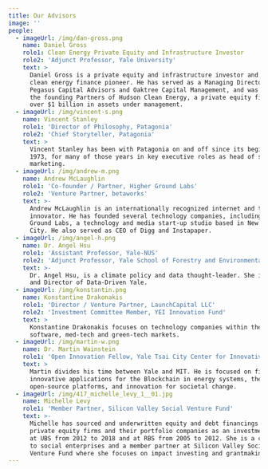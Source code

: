 ```yaml
---
title: Our Advisors
image: ''
people:
  - imageUrl: /img/dan-gross.png
    name: Daniel Gross
    role1: Clean Energy Private Equity and Infrastructure Investor
    role2: 'Adjunct Professor, Yale University'
    text: >
      Daniel Gross is a private equity and infrastructure investor and is a
      clean energy finance pioneer. He has served as a Managing Director at both
      Pegasus Capital Advisors and Oaktree Capital Management, and was one of
      the founding Partners of Hudson Clean Energy, a private equity firm with
      over $1 billion in assets under management.
  - imageUrl: /img/vincent-s.png
    name: Vincent Stanley
    role1: 'Director of Philosophy, Patagonia'
    role2: 'Chief Storyteller, Patagonia'
    text: >
      Vincent Stanley has been with Patagonia on and off since its beginning in
      1973, for many of those years in key executive roles as head of sales or
      marketing. 
  - imageUrl: /img/andrew-m.png
    name: Andrew McLaughlin
    role1: 'Co-founder / Partner, Higher Ground Labs'
    role2: 'Venture Partner, betaworks'
    text: >-
      Andrew McLaughlin is an internationally recognized internet and tech
      innovator. He has founded several technology companies, including Higher
      Ground Labs, a technology and media start-up studio based in New York
      City. He also served as CEO of Digg and Instapaper.
  - imageUrl: /img/angel-h.png
    name: Dr. Angel Hsu
    role1: 'Assistant Professor, Yale-NUS'
    role2: 'Adjunct Professor, Yale School of Forestry and Environmental Studies'
    text: >-
      Dr. Angel Hsu, is a climate policy and data thought-leader. She is Founder
      and Director of Data-Driven Yale.
  - imageUrl: /img/konstantin.png
    name: Konstantine Drakonakis
    role1: 'Director / Venture Partner, LaunchCapital LLC'
    role2: 'Investment Committee Member, YEI Innovation Fund'
    text: >
      Konstantine Drakonakis focuses on technology companies within the
      software, med-tech and green-tech markets.
  - imageUrl: /img/martin-w.png
    name: Dr. Martin Wainstein
    role1: 'Open Innovation Fellow, Yale Tsai City Center for Innovative Thinking'
    text: >
      Martin divides his time between Yale and MIT. He is focused on finding
      innovative applications for the Blockchain in energy systems, the use of
      open-source platforms, and innovation for societal change.
  - imageUrl: /img/417_michelle_levy_1__01.jpg
    name: Michelle Levy
    role1: 'Member Partner, Silicon Valley Social Venture Fund'
    text: >-
      Michelle has sourced and underwritten equity and debt financings for
      private equity firms and their portfolio companies as an investment banker
      at UBS from 2012 to 2018 and at RBS from 2005 to 2012. She is a consultant
      to social enterprises and a member partner at Silicon Valley Social
      Venture Fund where she focuses on impact investing and grantmaking.
---
```


